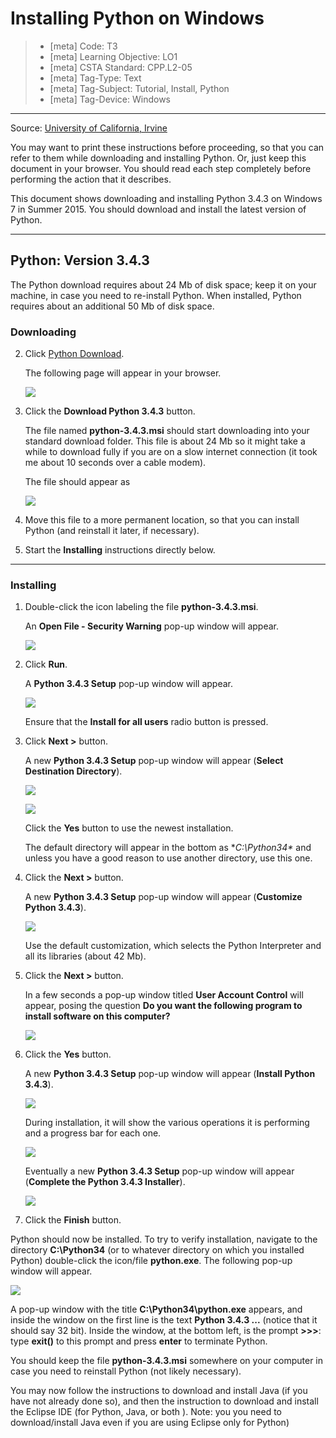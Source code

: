 # Installing Python on Windows
> - [meta] Code: T3
> - [meta] Learning Objective: LO1
> - [meta] CSTA Standard: CPP.L2-05
> - [meta] Tag-Type: Text
> - [meta] Tag-Subject: Tutorial, Install, Python
> - [meta] Tag-Device: Windows

---
Source: [University of California, Irvine](https://www.ics.uci.edu/~pattis/common/handouts/pythoneclipsejava/python.html)

You may want to print these instructions before proceeding, so that you can refer to them while downloading and installing Python. Or, just keep this document in your browser. You should read each step completely before performing the action that it describes.

This document shows downloading and installing Python 3.4.3 on Windows 7 in Summer 2015. You should download and install the latest version of Python.

* * *

## Python: Version 3.4.3

The Python download requires about 24 Mb of disk space; keep it on your machine, in case you need to re-install Python. When installed, Python requires about an additional 50 Mb of disk space.

### Downloading

2.  Click [Python Download](https://www.python.org/downloads/).

    The following page will appear in your browser.

    ![](images/01/installing_windows/pythondownloadpage.jpg)

3.  Click the **Download Python 3.4.3** button.

    The file named **python-3.4.3.msi** should start downloading into your standard download folder. This file is about 24 Mb so it might take a while to download fully if you are on a slow internet connection (it took me about 10 seconds over a cable modem).

    The file should appear as

    ![](images/01/installing_windows/msifile.jpg)

4.  Move this file to a more permanent location, so that you can install Python (and reinstall it later, if necessary).
5.  Start the **Installing** instructions directly below.

* * *

### Installing

1.  Double-click the icon labeling the file **python-3.4.3.msi**.

    An **Open File - Security Warning** pop-up window will appear.

    ![](images/01/installing_windows/openfilesecuritywarning.jpg)

2.  Click **Run**.

    A **Python 3.4.3 Setup** pop-up window will appear.

    ![](images/01/installing_windows/pythonsetup.jpg)

    Ensure that the **Install for all users** radio button is pressed.

3.  Click **Next >** button.

    A new **Python 3.4.3 Setup** pop-up window will appear (**Select Destination Directory**).

    ![](images/01/installing_windows/pythonsetup2.jpg)

    ![](images/01/installing_windows/pythonsetup2a.jpg)

    Click the **Yes** button to use the newest installation.

    The default directory will appear in the bottom as **C:\Python34\** and unless you have a good reason to use another directory, use this one.

4.  Click the **Next >** button.

    A new **Python 3.4.3 Setup** pop-up window will appear (**Customize Python 3.4.3**).

    ![](images/01/installing_windows/pythonsetup3.jpg)

    Use the default customization, which selects the Python Interpreter and all its libraries (about 42 Mb).

5.  Click the **Next >** button.

    In a few seconds a pop-up window titled **User Account Control** will appear, posing the question **Do you want the following program to install software on this computer?**

    ![](images/01/installing_windows/useraccountcontrol.jpg)

6.  Click the **Yes** button.

    A new **Python 3.4.3 Setup** pop-up window will appear (**Install Python 3.4.3**).

    ![](images/01/installing_windows/pythonsetup4.jpg)

    During installation, it will show the various operations it is performing and a progress bar for each one.

    ![](images/01/installing_windows/cmd.jpg)

    Eventually a new **Python 3.4.3 Setup** pop-up window will appear (**Complete the Python 3.4.3 Installer**).

    ![](images/01/installing_windows/pythonsetup5.jpg)

7.  Click the **Finish** button.

Python should now be installed. To try to verify installation, navigate to the directory **C:\Python34** (or to whatever directory on which you installed Python) double-click the icon/file **python.exe**. The following pop-up window will appear.

![](images/01/installing_windows/pythonrunning.jpg)

A pop-up window with the title **C:\Python34\python.exe** appears, and inside the window on the first line is the text **Python 3.4.3 ...** (notice that it should say 32 bit). Inside the window, at the bottom left, is the prompt **>>>**: type **exit()** to this prompt and press **enter** to terminate Python.

You should keep the file **python-3.4.3.msi** somewhere on your computer in case you need to reinstall Python (not likely necessary).

You may now follow the instructions to download and install Java (if you have not already done so), and then the instruction to download and install the Eclipse IDE (for Python, Java, or both ). Note: you you need to download/install Java even if you are using Eclipse only for Python)


